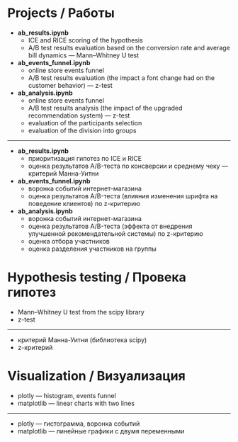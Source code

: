 # Projects / Работы
 * **ab_results.ipynb**
   * ICE and RICE scoring of the hypothesis
   * A/B test results evaluation based on the conversion rate and average bill dynamics — Mann–Whitney U test 
 * **ab_events_funnel.ipynb** 
   * online store events funnel
   * A/B test results evaluation (the impact a font change had on the customer behavior) — z-test
 * **ab_analysis.ipynb** 
   * online store events funnel 
   * A/B test results analysis (the impact of the upgraded recommendation system) — z-test
   * evaluation of the participants selection
   * evaluation of the division into groups 
 ---
  * **ab_results.ipynb**
    * приоритизация гипотез по ICE и RICE
    * оценка результатов A/B-теста по консверсии и среднему чеку — критерий Манна-Уитни
 * **ab_events_funnel.ipynb** 
   * воронка событий интернет-магазина
   * оценка результатов A/B-теста (влияния изменения шрифта на поведение клиентов) по z-критерию 
 * **ab_analysis.ipynb** 
   * воронка событий интернет-магазина
   * оценка результатов A/B-теста (эффекта от внедрения улучшенной рекомендательной системы) по z-критерию
   * оценка отбора участников
   * оценка разделения участников на группы
# Hypothesis testing / Провека гипотез 
 * Mann–Whitney U test from the scipy library 
 * z-test
 ---
 * критерий Манна-Уитни (библиотека scipy) 
 * z-критерий 
# Visualization / Визуализация
 * plotly — histogram, events funnel 
 * matplotlib — linear charts with two lines 
 ---
 * plotly — гистограмма, воронка событий  
 * matplotlib — линейные графики с двумя переменными 
